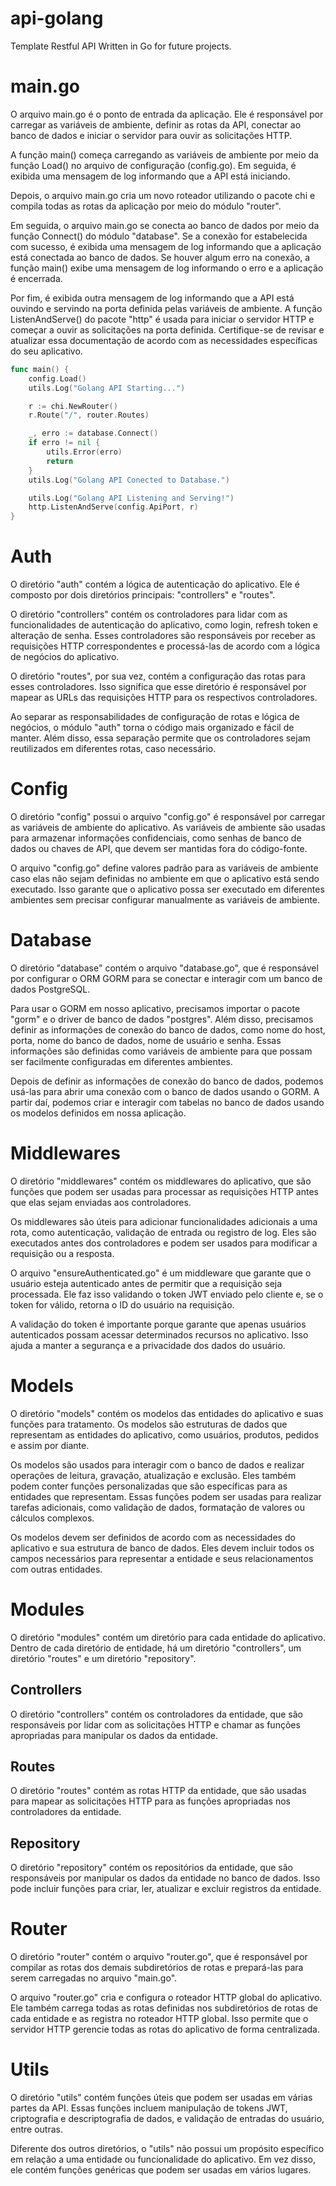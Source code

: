 # api-golang
Template Restful API Written in Go for future projects.

# main.go
O arquivo main.go é o ponto de entrada da aplicação. Ele é responsável por carregar as variáveis de ambiente, definir as rotas da API, conectar ao banco de dados e iniciar o servidor para ouvir as solicitações HTTP.

A função main() começa carregando as variáveis de ambiente por meio da função Load() no arquivo de configuração (config.go). Em seguida, é exibida uma mensagem de log informando que a API está iniciando.

Depois, o arquivo main.go cria um novo roteador utilizando o pacote chi e compila todas as rotas da aplicação por meio do módulo "router".

Em seguida, o arquivo main.go se conecta ao banco de dados por meio da função Connect() do módulo "database". Se a conexão for estabelecida com sucesso, é exibida uma mensagem de log informando que a aplicação está conectada ao banco de dados. Se houver algum erro na conexão, a função main() exibe uma mensagem de log informando o erro e a aplicação é encerrada.

Por fim, é exibida outra mensagem de log informando que a API está ouvindo e servindo na porta definida pelas variáveis de ambiente. A função ListenAndServe() do pacote "http" é usada para iniciar o servidor HTTP e começar a ouvir as solicitações na porta definida. Certifique-se de revisar e atualizar essa documentação de acordo com as necessidades específicas do seu aplicativo.

```go
func main() {
	config.Load()
	utils.Log("Golang API Starting...")

	r := chi.NewRouter()
	r.Route("/", router.Routes)

	_, erro := database.Connect()
	if erro != nil {
		utils.Error(erro)
		return
	}
	utils.Log("Golang API Conected to Database.")

	utils.Log("Golang API Listening and Serving!")
	http.ListenAndServe(config.ApiPort, r)
}
```

# Auth
O diretório "auth" contém a lógica de autenticação do aplicativo. Ele é composto por dois diretórios principais: "controllers" e "routes".

O diretório "controllers" contém os controladores para lidar com as funcionalidades de autenticação do aplicativo, como login, refresh token e alteração de senha. Esses controladores são responsáveis por receber as requisições HTTP correspondentes e processá-las de acordo com a lógica de negócios do aplicativo.

O diretório "routes", por sua vez, contém a configuração das rotas para esses controladores. Isso significa que esse diretório é responsável por mapear as URLs das requisições HTTP para os respectivos controladores.

Ao separar as responsabilidades de configuração de rotas e lógica de negócios, o módulo "auth" torna o código mais organizado e fácil de manter. Além disso, essa separação permite que os controladores sejam reutilizados em diferentes rotas, caso necessário.


# Config
O diretório "config" possui o arquivo "config.go" é responsável por carregar as variáveis de ambiente do aplicativo. As variáveis de ambiente são usadas para armazenar informações confidenciais, como senhas de banco de dados ou chaves de API, que devem ser mantidas fora do código-fonte.

O arquivo "config.go" define valores padrão para as variáveis de ambiente caso elas não sejam definidas no ambiente em que o aplicativo está sendo executado. Isso garante que o aplicativo possa ser executado em diferentes ambientes sem precisar configurar manualmente as variáveis de ambiente.


# Database
O diretório "database" contém o arquivo "database.go", que é responsável por configurar o ORM GORM para se conectar e interagir com um banco de dados PostgreSQL.

Para usar o GORM em nosso aplicativo, precisamos importar o pacote "gorm" e o driver de banco de dados "postgres". Além disso, precisamos definir as informações de conexão do banco de dados, como nome do host, porta, nome do banco de dados, nome de usuário e senha. Essas informações são definidas como variáveis de ambiente para que possam ser facilmente configuradas em diferentes ambientes.

Depois de definir as informações de conexão do banco de dados, podemos usá-las para abrir uma conexão com o banco de dados usando o GORM. A partir daí, podemos criar e interagir com tabelas no banco de dados usando os modelos definidos em nossa aplicação.


# Middlewares
O diretório "middlewares" contém os middlewares do aplicativo, que são funções que podem ser usadas para processar as requisições HTTP antes que elas sejam enviadas aos controladores.

Os middlewares são úteis para adicionar funcionalidades adicionais a uma rota, como autenticação, validação de entrada ou registro de log. Eles são executados antes dos controladores e podem ser usados para modificar a requisição ou a resposta.

O arquivo "ensureAuthenticated.go" é um middleware que garante que o usuário esteja autenticado antes de permitir que a requisição seja processada. Ele faz isso validando o token JWT enviado pelo cliente e, se o token for válido, retorna o ID do usuário na requisição.

A validação do token é importante porque garante que apenas usuários autenticados possam acessar determinados recursos no aplicativo. Isso ajuda a manter a segurança e a privacidade dos dados do usuário.


# Models
O diretório "models" contém os modelos das entidades do aplicativo e suas funções para tratamento. Os modelos são estruturas de dados que representam as entidades do aplicativo, como usuários, produtos, pedidos e assim por diante.

Os modelos são usados para interagir com o banco de dados e realizar operações de leitura, gravação, atualização e exclusão. Eles também podem conter funções personalizadas que são específicas para as entidades que representam. Essas funções podem ser usadas para realizar tarefas adicionais, como validação de dados, formatação de valores ou cálculos complexos.

Os modelos devem ser definidos de acordo com as necessidades do aplicativo e sua estrutura de banco de dados. Eles devem incluir todos os campos necessários para representar a entidade e seus relacionamentos com outras entidades.


# Modules
O diretório "modules" contém um diretório para cada entidade do aplicativo. Dentro de cada diretório de entidade, há um diretório "controllers", um diretório "routes" e um diretório "repository".

## Controllers
O diretório "controllers" contém os controladores da entidade, que são responsáveis por lidar com as solicitações HTTP e chamar as funções apropriadas para manipular os dados da entidade.

## Routes
O diretório "routes" contém as rotas HTTP da entidade, que são usadas para mapear as solicitações HTTP para as funções apropriadas nos controladores da entidade.

## Repository
O diretório "repository" contém os repositórios da entidade, que são responsáveis por manipular os dados da entidade no banco de dados. Isso pode incluir funções para criar, ler, atualizar e excluir registros da entidade.


# Router
O diretório "router" contém o arquivo "router.go", que é responsável por compilar as rotas dos demais subdiretórios de rotas e prepará-las para serem carregadas no arquivo "main.go".

O arquivo "router.go" cria e configura o roteador HTTP global do aplicativo. Ele também carrega todas as rotas definidas nos subdiretórios de rotas de cada entidade e as registra no roteador HTTP global. Isso permite que o servidor HTTP gerencie todas as rotas do aplicativo de forma centralizada.


# Utils
O diretório "utils" contém funções úteis que podem ser usadas em várias partes da API. Essas funções incluem manipulação de tokens JWT, criptografia e descriptografia de dados, e validação de entradas do usuário, entre outras.

Diferente dos outros diretórios, o "utils" não possui um propósito específico em relação a uma entidade ou funcionalidade do aplicativo. Em vez disso, ele contém funções genéricas que podem ser usadas em vários lugares.
